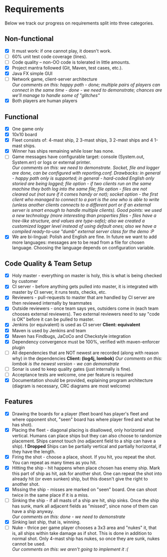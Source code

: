 # Requirements

Below we track our progress on requirements split into three categories.

## Non-functional

- [x] It must work: if one cannot play, it doesn't work.
- [ ] 60% unit test code coverage (lines).
- [ ] Code quality – non-OO code is tolerated in little amounts.
- [x] Project mantra followed (Git, Maven, test cases, etc.).
- [x] Java FX simple GUI
- [ ] Network game, client-server architecture <br/>
_Our comments on this: happy path - done; multiple pairs of players can connect in the same time - done - we need to demonstrate; chances are we'll manage to handle some of "glitches"_
- [x] Both players are human players

## Functional

- [x] One game only
- [x] 10x10 board
- [x] Fleet consists of: 4-mast ship, 2 3-mast ships, 3 2-mast ships and 4 1-mast ships.
- [x] Winner has ships remaining while loser has none.
- [ ] Game messages have configurable target: console (System.out, System.err) or logs or external printer.<br/>
_Our comments on this: we need to demonstrate. Socket, file and logger are done, can be configured with reporting.conf. Drawbacks: in general - happy path only is supported; in general - hard-coded English only storied are being logged; file option - if two clients run on the same machine they both log into the same file; file option - files are not cleared out (not sure if it comes handy or not); socket option - the first client who managed to connect to a port is the one who is able to write (unless another clients connects to a different port or if an external server is smart enough to handle multiple clients). Good points: we used a new technology (more interesting than properties files - files have a tree-like structure, and values are type-safe); also we created a customized logger level instead of using default ones; also we have a compiled ready-to-use "dumb" external server class for the demo :P_
- [x] We are bi-lingual: Polish and English are fine. In future we want to add more languages: messages are to be read from a file for chosen language. Choosing the language depends on configuration variable.

## Code Quality & Team Setup

- [x] Holy master - everything on master is holy, this is what is being checked by customer
- [x] CI server - before anything gets pulled into master, it is integrated with master by CI server, it runs tests, checks, etc.
- [x] Reviewers - pull-requests to master that are handled by CI server are then reviewed internally by teammates
- [x] Outside reviewers - once team says yes, outsiders come in (each team chooses external reviewers). Two external reviewers need to say "code is OK" before it can be pulled to master.
- [x] Jenkins (or equivalent) is used as CI server 
  **Client: equivalent**
- [x] Maven is used by Jenkins and team
- [x] Maven has Findbugs, JaCoCo and Checkstyle integration
- [x] Dependency convergence must be 100%, verified with maven-enforcer plugin
- [ ] All dependencies that are NOT newest are recorded (along with reason why) in the dependencies
  **Client: (log4j, lombok)**
_Our comments on this: lombok is the newest version - we can demonstrate_  
- [ ] Sonar is used to keep quality gates (just internally is fine).
- [ ] Acceptance tests are welcome, one per feature is required
- [x] Documentation should be provided, explaining program architecture (diagram is necessary, CRC diagrams are most welcome)

## Features

- [x] Drawing the boards for a player (fleet board has player's fleet and where opponent shot, "seen" board has where player fired and what he has shot).
- [x] Placing the fleet - diagonal placing is disallowed, only horizontal and vertical. Humans can place ships but they can also choose to randomize placement. Ships cannot touch (no adjacent field to a ship can have a ship). **! Dropped** Ships can be partially vertical and partially horizontal, if they have the length. 
- [x] Firing the shot - choose a place, shoot. If you hit, you repeat the shot. You can repeat as many times as you hit.
- [x] Hitting the ship - hit happens when place chosen has enemy ship. Mark this part of ship as hit, ask for another shot. One can repeat the shot into already hit (or even sunken) ship, but this doesn't give the right to another shot. 
- [x] Missing the ship - misses are marked on "seen" board. One can shoot twice in the same place if it is a miss. 
- [ ] Sinking the ship - if all masts of a ship are hit, ship sinks. Once the ship has sunk, mark all adjacent fields as "missed", since none of them can have a ship anyway. <br/>
_Our comments on this: done - we need to demonstrate_
- [x] Sinking last ship, that is, winning.
- [ ] Nuke - thrice per game player chooses a 3x3 area and "nukes" it, that is, all ships within take damage as if shot. This is done in addition to normal shot. Only 4-mast ship has nukes, so once they are sunk, nukes cannot be used. <br/>
_Our comments on this: we aren't going to implement it :(_